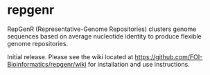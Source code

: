 # repgenr
RepGenR (Representative-Genome Repositories) clusters genome sequences based on average nucleotide identity to produce flexible genome repositories.

Initial release. Please see the wiki located at https://github.com/FOI-Bioinformatics/repgenr/wiki for installation and use instructions.
